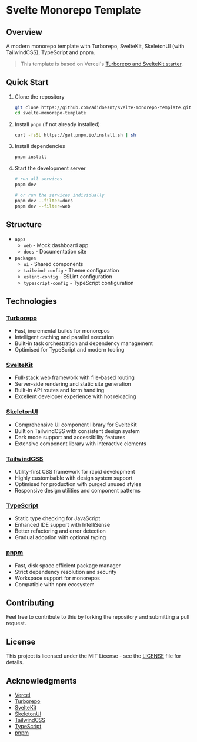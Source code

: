 # Svelte Monorepo Template

## Overview

A modern monorepo template with Turborepo, SvelteKit, SkeletonUI (with TailwindCSS), TypeScript and pnpm.

> This template is based on Vercel's [Turborepo and SvelteKit starter](https://vercel.com/templates/svelte/turborepo-sveltekit-starter).

## Quick Start

1. Clone the repository

   ```bash
   git clone https://github.com/adidoesnt/svelte-monorepo-template.git
   cd svelte-monorepo-template
   ```

2. Install `pnpm` (if not already installed)

   ```bash
   curl -fsSL https://get.pnpm.io/install.sh | sh
   ```

3. Install dependencies

   ```bash
   pnpm install
   ```

4. Start the development server

   ```bash
   # run all services
   pnpm dev

   # or run the services individually
   pnpm dev --filter=docs
   pnpm dev --filter=web
   ```

## Structure

- `apps`
  - `web` - Mock dashboard app
  - `docs` - Documentation site
- `packages`
  - `ui` - Shared components
  - `tailwind-config` - Theme configuration
  - `eslint-config` - ESLint configuration
  - `typescript-config` - TypeScript configuration

## Technologies

### [Turborepo](https://turbo.build/repo/docs)

- Fast, incremental builds for monorepos
- Intelligent caching and parallel execution
- Built-in task orchestration and dependency management
- Optimised for TypeScript and modern tooling

### [SvelteKit](https://kit.svelte.dev/)

- Full-stack web framework with file-based routing
- Server-side rendering and static site generation
- Built-in API routes and form handling
- Excellent developer experience with hot reloading

### [SkeletonUI](https://www.skeleton.dev/)

- Comprehensive UI component library for SvelteKit
- Built on TailwindCSS with consistent design system
- Dark mode support and accessibility features
- Extensive component library with interactive elements

### [TailwindCSS](https://tailwindcss.com/)

- Utility-first CSS framework for rapid development
- Highly customisable with design system support
- Optimised for production with purged unused styles
- Responsive design utilities and component patterns

### [TypeScript](https://www.typescriptlang.org/)

- Static type checking for JavaScript
- Enhanced IDE support with IntelliSense
- Better refactoring and error detection
- Gradual adoption with optional typing

### [pnpm](https://pnpm.io/)

- Fast, disk space efficient package manager
- Strict dependency resolution and security
- Workspace support for monorepos
- Compatible with npm ecosystem

## Contributing

Feel free to contribute to this by forking the repository and submitting a pull request.

## License

This project is licensed under the MIT License - see the [LICENSE](LICENSE) file for details.

## Acknowledgments

- [Vercel](https://vercel.com/)
- [Turborepo](https://turbo.build/repo/docs)
- [SvelteKit](https://kit.svelte.dev/)
- [SkeletonUI](https://www.skeleton.dev/)
- [TailwindCSS](https://tailwindcss.com/)
- [TypeScript](https://www.typescriptlang.org/)
- [pnpm](https://pnpm.io/)
